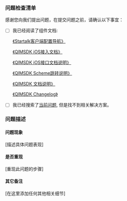 ### 问题检查清单

感谢您向我们提出问题，在提交问题之前，请确认以下事宜：

- [ ] 我已经阅读了组件文档:
 
     [《Startalk客户端配置导航》](https://im.qunar.com/new/#/platform/access_guide/manage_nav?id=manage_nav_mb)

     [《QIMSDK iOS接入文档》](https://github.com/qunarcorp/imsdk-ios/wiki/QIMSDK-iOS%E6%8E%A5%E5%85%A5%E6%96%87%E6%A1%A3)

     [《QIMSDK iOS接口文档说明》](https://github.com/qunarcorp/imsdk-ios/wiki/QIMSDK-iOS%E6%8E%A5%E5%8F%A3%E6%96%87%E6%A1%A3%E8%AF%B4%E6%98%8E)

     [《QIMSDK Scheme跳转说明》](https://github.com/qunarcorp/imsdk-ios/wiki/QIMSDK-Scheme%E8%B7%B3%E8%BD%AC%E8%AF%B4%E6%98%8E)

     [《QIMSDK 文档说明》](https://github.com/qunarcorp/imsdk-ios/wiki/QIMSDK-%E6%96%87%E6%A1%A3%E8%AF%B4%E6%98%8E)

     [《QIMSDK Changelog》](https://github.com/qunarcorp/imsdk-ios/wiki/QIMSDKDemo-Changelog)
     
- [ ] 我已经搜索了[当前问题](https://github.com/qunarcorp/imsdk-ios/issues?utf8=%E2%9C%93&q=is%3Aissue), 但是找不到相关解决方案。


### 问题描述

#### 问题现象

[描述具体问题表现]

#### 是否重现

[重现此问题的步骤]

#### 其它备注

[在这里添加任何其他相关细节]

